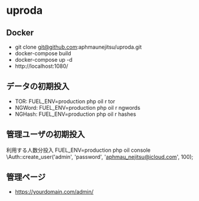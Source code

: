 # uproda
## Docker
- git clone git@github.com:aphmaunejitsu/uproda.git
- docker-compose build
- docker-compose up -d
- http://localhost:1080/
    

## データの初期投入
- TOR: FUEL_ENV=production php oil r tor
- NGWord: FUEL_ENV=production php oil r ngwords
- NGHash: FUEL_ENV=production php oil r hashes

## 管理ユーザの初期投入
利用する人数分投入
FUEL_ENV=production php oil console
\Auth::create_user('admin', 'password', 'aphmau_nejitsu@icloud.com', 100);

## 管理ページ
- https://yourdomain.com/admin/



